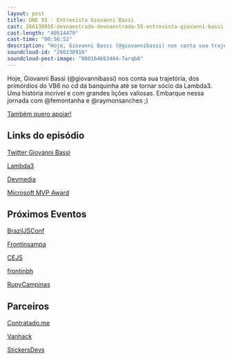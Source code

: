 ```yaml
---
layout: post
title: DNE 55 - Entrevista Giovanni Bassi
cast: 266130916-devnaestrada-devnaestrada-55-entrevista-giovanni-bassi.mp3
cast-length: "40514479"
cast-time: "00:56:52"
description: "Hoje, Giovanni Bassi (@giovannibassi) nos conta sua trajetória, dos primórdios do VB6 no cd da banquinha até se tornar sócio da Lambda3. Uma história incrível e com grandes lições valiosas. Embarque nessa jornada com @femontanha e @raymonsanches ;)"
soundcloud-id: "266130916"
soundcloud-post-image: "000164663484-7arqb8"
---
```


Hoje, Giovanni Bassi (@giovannibassi) nos conta sua trajetória, dos primórdios do VB6 no cd da banquinha até se tornar sócio da Lambda3. Uma história incrível e com grandes lições valiosas. Embarque nessa jornada com @femontanha e @raymonsanches ;)

<a href="http://www.apoia.se/devnaestrada" class="btn">
  Também quero apoiar!
</a>

<h2>Links do episódio</h2>

[Twitter Giovanni Bassi](https://twitter.com/giovannibassi)

[Lambda3](http://www.lambda3.com.br/)

[Devmedia](http://www.devmedia.com.br/)

[Microsoft MVP Award](https://mvp.microsoft.com/pt-br/)

<h2>Próximos Eventos</h2>

[BrazilJSConf](https://braziljs.org/conf)

[Frontinsampa](http://frontinsampa.com.br/)

[CEJS](http://www.cejs.com.br/)

[frontinbh](http://frontinbh.com.br/)

[RupyCampinas](http://campinas.rupy.com.br/)

<h2>Parceiros</h2>

[Contratado.me](https://contratado.me)

[Vanhack](https://www.vanhack.com/)

[StickersDevs](https://www.stickersdevs.com.br)

